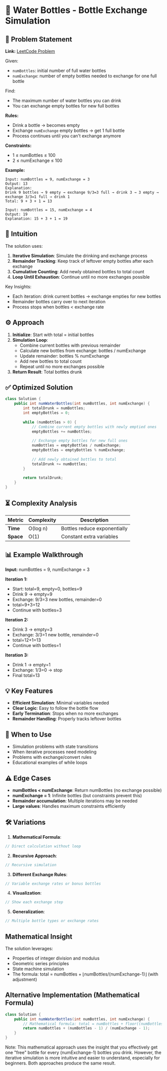 # 🍼 Water Bottles - Bottle Exchange Simulation

## 📜 Problem Statement
**Link:** [LeetCode Problem](https://leetcode.com/problems/water-bottles/description/?envType=daily-question&envId=2025-10-01)

Given:
- `numBottles`: initial number of full water bottles
- `numExchange`: number of empty bottles needed to exchange for one full bottle

Find:
- The maximum number of water bottles you can drink
- You can exchange empty bottles for new full bottles

**Rules:**
- Drink a bottle → becomes empty
- Exchange `numExchange` empty bottles → get 1 full bottle
- Process continues until you can't exchange anymore

**Constraints:**
- 1 ≤ numBottles ≤ 100
- 2 ≤ numExchange ≤ 100

**Example:**
```text
Input: numBottles = 9, numExchange = 3
Output: 13
Explanation:
Drink 9 bottles → 9 empty → exchange 9/3=3 full → drink 3 → 3 empty → exchange 3/3=1 full → drink 1
Total: 9 + 3 + 1 = 13

Input: numBottles = 15, numExchange = 4
Output: 19
Explanation: 15 + 3 + 1 = 19
```

## 🧠 Intuition
The solution uses:
1. **Iterative Simulation**: Simulate the drinking and exchange process
2. **Remainder Tracking**: Keep track of leftover empty bottles after each exchange
3. **Cumulative Counting**: Add newly obtained bottles to total count
4. **Loop Until Exhaustion**: Continue until no more exchanges possible

Key Insights:
- Each iteration: drink current bottles → exchange empties for new bottles
- Remainder bottles carry over to next iteration
- Process stops when bottles < exchange rate

## ⚙️ Approach
1. **Initialize**: Start with total = initial bottles
2. **Simulation Loop**:
   - Combine current bottles with previous remainder
   - Calculate new bottles from exchange: bottles / numExchange
   - Update remainder: bottles % numExchange
   - Add new bottles to total count
   - Repeat until no more exchanges possible
3. **Return Result**: Total bottles drunk

## ✅ Optimized Solution
```java
class Solution {
    public int numWaterBottles(int numBottles, int numExchange) {
        int totalDrunk = numBottles;
        int emptyBottles = 0;
        
        while (numBottles > 0) {
            // Combine current empty bottles with newly emptied ones
            emptyBottles += numBottles;
            
            // Exchange empty bottles for new full ones
            numBottles = emptyBottles / numExchange;
            emptyBottles = emptyBottles % numExchange;
            
            // Add newly obtained bottles to total
            totalDrunk += numBottles;
        }
        
        return totalDrunk;
    }
}
```

## ⏳ Complexity Analysis
| Metric          | Complexity | Description |
|-----------------|------------|-------------|
| **Time**        | O(log n)   | Bottles reduce exponentially |
| **Space**       | O(1)       | Constant extra variables |

## 📊 Example Walkthrough
**Input:** numBottles = 9, numExchange = 3

**Iteration 1:**
- Start: total=9, empty=0, bottles=9
- Drink 9 → empty=9
- Exchange: 9/3=3 new bottles, remainder=0
- total=9+3=12
- Continue with bottles=3

**Iteration 2:**
- Drink 3 → empty=3
- Exchange: 3/3=1 new bottle, remainder=0
- total=12+1=13
- Continue with bottles=1

**Iteration 3:**
- Drink 1 → empty=1
- Exchange: 1/3=0 → stop
- Final total=13

## 💡 Key Features
- **Efficient Simulation**: Minimal variables needed
- **Clear Logic**: Easy to follow the bottle flow
- **Early Termination**: Stops when no more exchanges
- **Remainder Handling**: Properly tracks leftover bottles

## 🚀 When to Use
- Simulation problems with state transitions
- When iterative processes need modeling
- Problems with exchange/convert rules
- Educational examples of while loops

## ⚠️ Edge Cases
- **numBottles < numExchange**: Return numBottles (no exchange possible)
- **numExchange = 1**: Infinite bottles (but constraints prevent this)
- **Remainder accumulation**: Multiple iterations may be needed
- **Large values**: Handles maximum constraints efficiently

## 🛠 Variations
1. **Mathematical Formula**:
```java
// Direct calculation without loop
```

2. **Recursive Approach**:
```java
// Recursive simulation
```

3. **Different Exchange Rules**:
```java
// Variable exchange rates or bonus bottles
```

4. **Visualization**:
```java
// Show each exchange step
```

5. **Generalization**:
```java
// Multiple bottle types or exchange rates
```

## Mathematical Insight
The solution leverages:
- Properties of integer division and modulus
- Geometric series principles
- State machine simulation
- The formula: total = numBottles + ⌊numBottles/(numExchange-1)⌋ (with adjustment)

## Alternative Implementation (Mathematical Formula)
```java
class Solution {
    public int numWaterBottles(int numBottles, int numExchange) {
        // Mathematical formula: total = numBottles + floor((numBottles - 1) / (numExchange - 1))
        return numBottles + (numBottles - 1) / (numExchange - 1);
    }
}
```
Note: This mathematical approach uses the insight that you effectively get one "free" bottle for every (numExchange-1) bottles you drink. However, the iterative simulation is more intuitive and easier to understand, especially for beginners. Both approaches produce the same result.